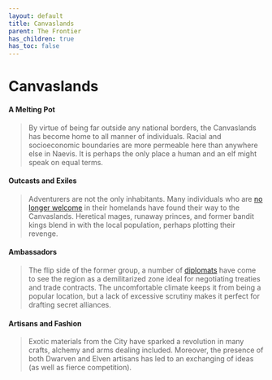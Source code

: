 ```yaml
---
layout: default
title: Canvaslands
parent: The Frontier
has_children: true
has_toc: false
---
```


# Canvaslands

#### A Melting Pot

> By virtue of being far outside any national borders, the Canvaslands has become home to all manner of individuals. Racial and socioeconomic boundaries are more permeable here than anywhere else in Naevis. It is perhaps the only place a human and an elf might speak on equal terms.

#### Outcasts and Exiles

> Adventurers are not the only inhabitants. Many individuals who are [no longer welcome](../../character_creation/background/exile) in their homelands have found their way to the Canvaslands. Heretical mages, runaway princes, and former bandit kings blend in with the local population, perhaps plotting their revenge.

#### Ambassadors

> The flip side of the former group, a number of [diplomats](../../character_creation/background/emissary) have come to see the region as a demilitarized zone ideal for negotiating treaties and trade contracts. The uncomfortable climate keeps it from being a popular location, but a lack of excessive scrutiny makes it perfect for drafting secret alliances.

#### Artisans and Fashion

> Exotic materials from the City have sparked a revolution in many crafts, alchemy and arms dealing included. Moreover, the presence of both Dwarven and Elven artisans has led to an exchanging of ideas (as well as fierce competition).
